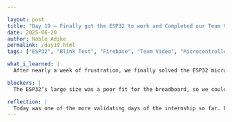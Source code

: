 ```yaml
---

layout: post
title: "Day 19 – Finally got the ESP32 to work and Completed our Team Video"
date: 2025-06-20
author: Noble Adike
permalink: /day19.html
tags: ["ESP32", "Blink Test", "Firebase", "Team Video", "Microcontroller" ,"Dashboard Design"]

what_i_learned: |
  After nearly a week of frustration, we finally solved the ESP32 microprocessor issue on my laptop by installing the correct driver. Seeing COM15 appear in Device Manager was a satisfying breakthrough. Once it worked on my laptop, we repeated the fix across all group members' devices and brought everyone's setup up to speed for the first time. I learned how to wire up the ESP32 on a breadboard, though the board’s size was incompatible with the standard breadboard, so we attempted to switch to a smaller board. Unfortunately, we lacked the correct USB micro cable to continue with that alternative. We successfully recorded our weekly team video. Although we ran into alignment issues with our individual  videos and shared screen content, we managed to put together a solid final product. Reviewing the final cut of our video made me proud of how far we’ve come—not just in understanding the technical material, but in how we function as a team. We also set up Firebase Studio accounts and explored its interface to begin conceptualizing the dashboard for monitoring waste bin fill levels. It gave me a clearer view of how our data will be stored and displayed.

blockers: |
  The ESP32’s large size was a poor fit for the breadboard, so we couldn't fully complete the hardware setup using the smaller microcontroller due to missing USB micro cables. Synchronizing the team video layout and maintaining visual consistency took several attempts and edits.

reflection: |
  Today was one of the more validating days of the internship so far. Finally solving a persistent technical issue and enabling full group progress felt like a major win. Getting the ESP32 to work after so many setbacks was not only satisfying but also taught me the value of driver troubleshooting and hardware patience. Watching our video, I think we showed real growth, not just technically, but in how we communicate, coordinate, and present as a team. Setting up Firebase and tinkering with its dashboard interface made the cloud side of our project feel more real and attainable. Overall, today reminded me that persistence, teamwork, and adaptability are just as important as code or circuits.
---
```

